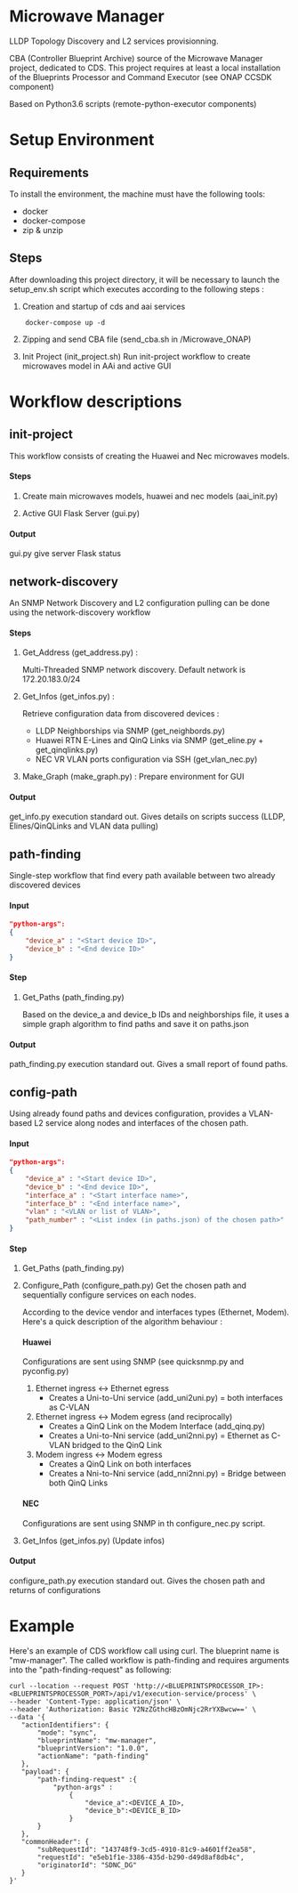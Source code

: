 # Microwave Manager 
LLDP Topology Discovery and L2 services provisionning.

CBA (Controller Blueprint Archive) source of the Microwave Manager project, dedicated to CDS.
This project requires at least a local installation of the Blueprints Processor and Command Executor (see ONAP CCSDK component)

Based on Python3.6 scripts (remote-python-executor components)

# Setup Environment

## Requirements
To install the environment, the machine must have the following tools:
- docker
- docker-compose
- zip & unzip

## Steps
After downloading this project directory, it will be necessary to launch the setup_env.sh script which executes according to the following steps :
1. Creation and startup of cds and aai services

```
    docker-compose up -d
```

2. Zipping and send CBA file (send_cba.sh in /Microwave_ONAP)

3. Init Project (init_project.sh)
    Run init-project workflow to create microwaves model in AAi and active GUI


# Workflow descriptions
## init-project
This workflow consists of creating the Huawei and Nec microwaves models.

#### Steps
1. Create main microwaves models, huawei and nec models (aai_init.py)

2. Active GUI Flask Server (gui.py)

#### Output
gui.py give server Flask status

## network-discovery
An SNMP Network Discovery and L2 configuration pulling can be done using the network-discovery workflow
#### Steps
1. Get_Address (get_address.py) :

    Multi-Threaded SNMP network discovery. Default network is 172.20.183.0/24

2. Get_Infos (get_infos.py) :

    Retrieve configuration data from discovered devices :

    - LLDP Neighborships via SNMP (get_neighbords.py)
    - Huawei RTN E-Lines and QinQ Links via SNMP (get_eline.py + get_qinqlinks.py)
    - NEC VR VLAN ports configuration via SSH (get_vlan_nec.py)

3. Make_Graph (make_graph.py) :
    Prepare environment for GUI

#### Output
get_info.py execution standard out. Gives details on scripts success (LLDP, Elines/QinQLinks and VLAN data pulling)

## path-finding
Single-step workflow that find every path available between two already discovered devices
#### Input
```json
"python-args":
{
    "device_a" : "<Start device ID>",
    "device_b" : "<End device ID>"
}
```
#### Step
1. Get_Paths (path_finding.py)

    Based on the device_a and device_b IDs and neighborships file, it uses a simple graph algorithm to find paths and save it on paths.json

#### Output
path_finding.py execution standard out. Gives a small report of found paths.

## config-path
Using already found paths and devices configuration, provides a VLAN-based L2 service along nodes and interfaces of the chosen path.

#### Input
```json
"python-args":
{
    "device_a" : "<Start device ID>",
    "device_b" : "<End device ID>",
    "interface_a" : "<Start interface name>",
    "interface_b" : "<End interface name>",
    "vlan" : "<VLAN or list of VLAN>",
    "path_number" : "<List index (in paths.json) of the chosen path>"
}
```
#### Step
1. Get_Paths (path_finding.py)
2. Configure_Path (configure_path.py)
    Get the chosen path and sequentially configure services on each nodes. 

    According to the device vendor and interfaces types (Ethernet, Modem). Here's a quick description of the algorithm behaviour : 
    #### Huawei
    Configurations are sent using SNMP (see quicksnmp.py and pyconfig.py)
    1. Ethernet ingress <-> Ethernet egress
        - Creates a Uni-to-Uni service (add_uni2uni.py) = both interfaces as C-VLAN
    2. Ethernet ingress <-> Modem egress (and reciprocally)
        - Creates a QinQ Link on the Modem Interface (add_qinq.py)
        - Creates a Uni-to-Nni service (add_uni2nni.py) = Ethernet as C-VLAN bridged to the QinQ Link
    3. Modem ingress <-> Modem egress
        - Creates a QinQ Link on both interfaces
        - Creates a Nni-to-Nni service (add_nni2nni.py) = Bridge between both QinQ Links
    #### NEC
    Configurations are sent using SNMP in th configure_nec.py script.
    
3. Get_Infos (get_infos.py) (Update infos)
#### Output
configure_path.py execution standard out. Gives the chosen path and returns of configurations 

# Example
Here's an example of CDS workflow call using curl. The blueprint name is "mw-manager". The called workflow is path-finding and requires arguments into the "path-finding-request" as following:
 ```console
curl --location --request POST 'http://<BLUEPRINTSPROCESSOR_IP>:<BLUEPRINTSPROCESSOR_PORT>/api/v1/execution-service/process' \
--header 'Content-Type: application/json' \
--header 'Authorization: Basic Y2NzZGthcHBzOmNjc2RrYXBwcw==' \
--data '{
    "actionIdentifiers": {
        "mode": "sync",
        "blueprintName": "mw-manager",
        "blueprintVersion": "1.0.0",
        "actionName": "path-finding"
    },
    "payload": {
        "path-finding-request" :{
            "python-args" : 
                {
                    "device_a":<DEVICE_A_ID>,
                    "device_b":<DEVICE_B_ID>
                }
        }
    },
    "commonHeader": {
        "subRequestId": "143748f9-3cd5-4910-81c9-a4601ff2ea58",
        "requestId": "e5eb1f1e-3386-435d-b290-d49d8af8db4c",
        "originatorId": "SDNC_DG"
    }
}'
```
